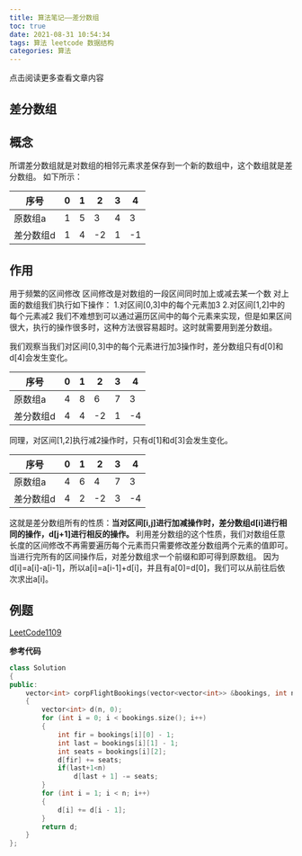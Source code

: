 ```yaml
---
title: 算法笔记——差分数组
toc: true
date: 2021-08-31 10:54:34
tags: 算法 leetcode 数据结构
categories: 算法
---
```


​​点击阅读更多查看文章内容<!--more-->


## 差分数组

## 概念

所谓差分数组就是对数组的相邻元素求差保存到一个新的数组中，这个数组就是差分数组。
如下所示：

|序号|0|1|2|3|4|
|--|--|--|--|--|--|
|原数组a|1|5|3|4|3|
|差分数组d|1 |4 |-2|1|-1|

## 作用
用于频繁的区间修改
区间修改是对数组的一段区间同时加上或减去某一个数
对上面的数组我们执行如下操作：
1.对区间[0,3]中的每个元素加3
2.对区间[1,2]中的每个元素减2
我们不难想到可以通过遍历区间中的每个元素来实现，但是如果区间很大，执行的操作很多时，这种方法很容易超时。这时就需要用到差分数组。

我们观察当我们对区间[0,3]中的每个元素进行加3操作时，差分数组只有d[0]和d[4]会发生变化。

|序号|0|1|2|3|4|
|--|--|--|--|--|--|
|原数组a|4|8|6|7|3|
|差分数组d|4 |4 |-2|1|-4|

同理，对区间[1,2]执行减2操作时，只有d[1]和d[3]会发生变化。

|序号|0|1|2|3|4|
|--|--|--|--|--|--|
|原数组a|4|6|4|7|3|
|差分数组d|4 |2|-2|3|-4|

这就是差分数组所有的性质：**当对区间[i,j]进行加减操作时，差分数组d[i]进行相同的操作，d[j+1]进行相反的操作。**
利用差分数组的这个性质，我们对数组任意长度的区间修改不再需要遍历每个元素而只需要修改差分数组两个元素的值即可。
当进行完所有的区间操作后，对差分数组求一个前缀和即可得到原数组。
因为d[i]=a[i]-a[i-1]，所以a[i]=a[i-1]+d[i]，并且有a[0]=d[0]，我们可以从前往后依次求出a[i]。

## 例题
[LeetCode1109](https://leetcode-cn.com/problems/corporate-flight-bookings/)

**参考代码**
```cpp
class Solution
{
public:
    vector<int> corpFlightBookings(vector<vector<int>> &bookings, int n)
    {
        vector<int> d(n, 0);
        for (int i = 0; i < bookings.size(); i++)
        {
            int fir = bookings[i][0] - 1;
            int last = bookings[i][1] - 1;
            int seats = bookings[i][2];
            d[fir] += seats;
            if(last+1<n)
                d[last + 1] -= seats;
        }
        for (int i = 1; i < n; i++)
        {
            d[i] += d[i - 1];
        }
        return d;
    }
};
```

